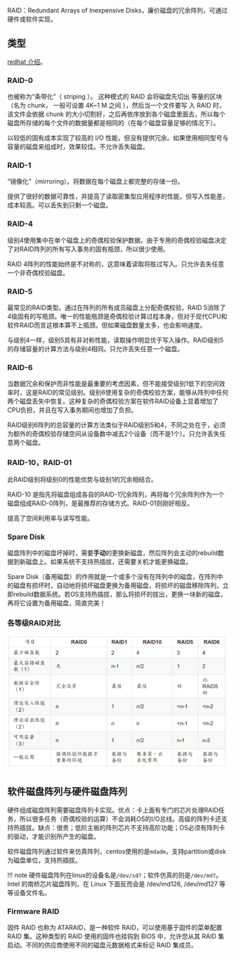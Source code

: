 RAID：Redundant Arrays of Inexpensive Disks，廉价磁盘的冗余阵列，可通过硬件或软件实现。

## 类型

[redhat 介绍](https://access.redhat.com/documentation/en-us/red_hat_enterprise_linux/7/html/storage_administration_guide/ch-raid)。

### RAID-0

也被称为“条带化”（ striping ）。 这种模式的 RAID 会将磁盘先切出 等量的区块（名为 chunk， 一般可设置 4K~1 M 之间 ），然后当一个文件要写 入 RAID 时，该文件会依据 chunk 的大小切割好，之后再依序放到各个磁盘里面去，所以每个磁盘所存储的每个文件的数据量都是相同的（在每个磁盘容量足够的情况下）。 

以较低的固有成本实现了较高的 I/O 性能，但没有提供冗余。如果使用相同型号与容量的磁盘来组成时，效果较佳。不允许丢失磁盘。

### RAID-1

“镜像化”（mirroring）。将数据在每个磁盘上都完整的存储一份。

提供了很好的数据可靠性，并提高了读取密集型应用程序的性能，但写入性能差，成本较高。可以丢失到只剩一个磁盘。

### RAID-4

级别4使用集中在单个磁盘上的奇偶校验保护数据。由于专用的奇偶校验磁盘决定了对RAID阵列的所有写入事务的固有瓶颈，所以很少使用。

RAID 4阵列的性能始终是不对称的，这意味着读取将胜过写入。只允许丢失任意一个非奇偶校验磁盘。

### RAID-5

最常见的RAID类型。通过在阵列的所有成员磁盘上分配奇偶校验，RAID 5消除了4级固有的写瓶颈。唯一的性能瓶颈是奇偶校验计算过程本身，但对于现代CPU和软件RAID而言这根本算不上瓶颈。但如果磁盘数量太多，也会影响速度。

与级别4一样，级别5具有非对称性能，读取操作明显优于写入操作。RAID级别5的存储容量的计算方法与级别4相同。只允许丢失任意一个磁盘。

### RAID-6

当数据冗余和保护而非性能是最重要的考虑因素，但不能接受级别1低下的空间效率时，这是RAID的常见级别。级别6使用复杂的奇偶校验方案，能够从阵列中任何两个磁盘丢失中恢复。这种复杂的奇偶校验方案在软件RAID设备上显着增加了CPU负担，并且在写入事务期间也增加了负担。

RAID级别6阵列的总容量的计算方法类似于RAID级别5和4，不同之处在于，必须为额外的奇偶校验存储空间从设备数中减去2个设备（而不是1个）。只允许丢失任意两个磁盘。

### RAID-10，RAID-01

此RAID级别将级别0的性能优势与级别1的冗余相结合。

RAID-10 是指先将磁盘组成各自的RAID-1冗余阵列，再将每个冗余阵列作为一个磁盘组成RAID-0阵列，是最推荐的存储方式。RAID-01则刚好相反。

提高了空间利用率与读写性能。

### Spare Disk

磁盘阵列中的磁盘坏掉时，需要**手动**的更换新磁盘，然后阵列会主动的rebuild数据到新磁盘上。如果系统不支持热插拔，还需要关机才能更换磁盘。

Spare Disk（备用磁盘）的作用就是一个或多个没有在阵列中的磁盘，在阵列中的磁盘有损坏时，自动地将损坏磁盘更换为备用磁盘，将损坏的磁盘移除阵列，立即rebuild数据系统。若OS支持热插拔，那么将损坏的拔出，更换一块新的磁盘，再将它设置为备用磁盘，简直完美！

### 各等级RAID对比

![磁盘阵列对比](img/磁盘阵列对比.png)

## 软件磁盘阵列与硬件磁盘阵列

硬件组成磁盘阵列需要磁盘阵列卡实现。优点：卡上面有专门的芯片处理RAID任务，所以很多任务（奇偶校验的运算）不会消耗OS的I/O总线。高级的阵列卡还支持热插拔。缺点：很贵；低阶主板的阵列芯片不支持高阶功能；OS必须有阵列卡的驱动，才能识别所产生的磁盘。

软件磁盘阵列通过软件来仿真阵列，centos使用的是`mdadm`，支持partition或disk为磁盘单位，支持热插拔。

!!! note
	硬件磁盘阵列在linux的设备名是`/dev/sd?`；软件仿真的则是`/dev/md?`。Intel 的南桥芯片磁盘阵列，在 Linux 下面反而会是 /dev/md126, /dev/md127 等等设备文件名。

### Firmware RAID

固件 RAID 也称为 ATARAID，是一种软件 RAID，可以使用基于固件的菜单配置 RAID 集。这种类型的 RAID 使用的固件也挂钩到 BIOS 中，允许您从其 RAID 集启动。不同的供应商使用不同的磁盘元数据格式来标记 RAID 集成员。